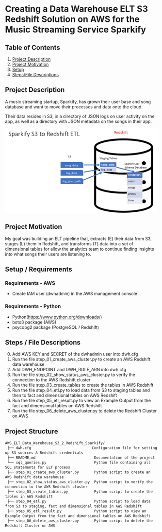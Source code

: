 # Creating a Data Warehouse ELT S3 Redshift Solution on AWS for the Music Streaming Service Sparkify


## Table of Contents
1. [Project Description](#Project-Description)
2. [Project Motivation](#Project-Motivation)
3. [Setup](#Installation)
4. [Steps/File Descriptions](#File-Descriptions)

## Project Description 

A music streaming startup, Sparkify, has grown their user base and song database and want to move their processes and data onto the cloud. 

Their data resides in S3, in a directory of JSON logs on user activity on the app, as well as a directory with JSON metadata on the songs in their app.


![Alt text](https://github.com/marciopintomotta/AWS_ELT_Data_Warehouse_S3_2_Redshift_Sparkify/blob/master/Sparkify_S3_to_Redshift_ELT.png "a title")


## Project Motivation

My goal was building an ELT pipeline that, extracts (E) their data from S3, stages (L) them in Redshift, and transforms (T) data into a set of dimensional tables 
for allow the analytics team to continue finding insights into what songs their users are listening to.

## Setup / Requirements

### Requirements - AWS 

* Create IAM user (dwhadmin) in the AWS management console 

### Requirements - Python

* Python(https://www.python.org/downloads/)
* boto3 package (AWS) 
* psycopg2 package (PostgreSQL / Redshift)

## Steps / File Descriptions

0. Add AWS KEY and SECRET of the dwhadmin user into dwh.cfg
1. Run the file step_01_create_aws_cluster.py to create an AWS Redshift data warehouse
2. Add DWH_ENDPOINT and DWH_ROLE_ARN into dwh.cfg 
3. Run the file step_02_show_status_aws_cluster.py to verify the connection to the AWS Redshift cluster
4. Run the file step_03_create_tables to create the tables in AWS Redshift
5. Run the file step_04_etl.py to load data from S3 to staging tables and then to fact and dimensional tables on AWS Redshift
6. Run the file step_05_etl_result.py to view an Example Output from the fact and dimensional tables on AWS Redshift
7. Run the file step_06_delete_aws_cluster.py to delete the Redshift Cluster on AWS

## Project Structure

```
AWS_ELT_Data_Warehouse_S3_2_Redshift_Sparkify/
 ├── dwh.cfg                            Configuration file for setting up S3 sources & Redshift credentials
 ├── README.md                           Documentation of the project
 └── sql_queries.py                      Python file containing all SQL statements for ELT process
 ├── step_01_create_aws_cluster.py       Python script to create an AWS Redshift data warehouse
 ├── step_02_show_status_aws_cluster.py  Python script to verify the connection to the AWS Redshift cluster
 ├── step_03_create_tables.py            Python script to create the tables in AWS Redshift
 ├── step_04_etl.py                      Python script to load data from S3 to staging, fact and dimensional tables in AWS Redshift
 ├── step_05_etl_result.py               Python script to view an Example Output from the fact and dimensional tables on AWS Redshift
 ├── step_06_delete_aws_cluster.py       Python script to delete the Redshift Cluster on AWS
